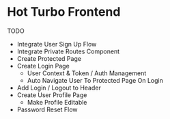 # Hot Turbo Frontend

TODO
* Integrate User Sign Up Flow
* Integrate Private Routes Component
* Create Protected Page
* Create Login Page
    * User Context & Token / Auth Management
    * Auto Navigate User To Protected Page On Login
* Add Login / Logout to Header
* Create User Profile Page
    * Make Profile Editable
* Password Reset Flow
